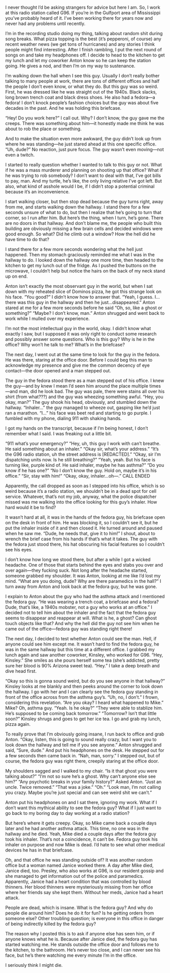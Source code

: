 I never thought I’d be asking strangers for advice but here I am. So, I work at this radio station called G96. If you’re in the Gulfport area of Mississippi you’ve probably heard of it. I’ve been working there for years now and never had any problems until recently. 

I’m in the recording studio doing my thing, talking about random shit during song breaks. What pizza topping is the best (it’s pepperoni, of course) any recent weather news (we get tons of hurricanes) and any stories I think people might find interesting. After I finish rambling, I put the next round of songs on and take my headphones off. I decide to head to the kitchen to get my lunch and let my coworker Anton know so he can keep the station going. He gives a nod, and then I’m on my way to sustenance. 

I’m walking down the hall when I see this guy. Usually I don’t really bother talking to many people at work, there are tons of different offices and half the people I don’t even know, or what they do. But this guy was so weird. First, he was dressed like he was straight out of the 1940s. Black slacks, long brown trench coat and black dress shoes. He also had a fedora—a fedora! I don’t knock people’s fashion choices but the guy was about five decades in the past. And he was holding this briefcase. 

“Hey! Do you work here?” I call out. Why? I don’t know, the guy gave me the creeps. There was something about him—it honestly made me think he was about to rob the place or something. 

And to make the situation even more awkward, the guy didn’t look up from where he was standing—he just stared ahead at this one specific office. “Uh, dude?” No reaction, just pure focus. The guy wasn’t even moving—not even a twitch. 

I started to really question whether I wanted to talk to this guy or not. What if he was a mass murderer and planning on shooting up that office? What if he was trying to rob somebody? I don’t want to deal with that, I’ve got bills to pay, man. And my turtle, he’s like, the only living relative I’ve got left. But also, what kind of asshole would I be, if I didn’t stop a potential criminal because it’s an inconvenience. 

I start walking closer, but then stop dead because the guy turns right, away from me, and starts walking down the hallway. I stand there for a few seconds unsure of what to do, but then I realize that he’s going to turn that corner, so I run after him. But here’s the thing, when I turn, he’s gone. There are no doors in that hallway. And don’t blame me, the people who built this building are obviously missing a few brain cells and decided windows were good enough. So what? Did he climb out a window? How the hell did he have time to do that? 

I stand there for a few more seconds wondering what the hell just happened. Then my stomach graciously reminded me what I was in the hallway to do. I looked down the hallway one more time, then headed to the kitchen to get my lunch out of the fridge. As I pushed the buttons on the microwave, I couldn’t help but notice the hairs on the back of my neck stand up on end. 

Anton isn’t exactly the most observant guy in the world, but when I sat down with my reheated slice of Dominos pizza, he got this strange look on his face. “You good?” I didn’t know how to answer that. “Yeah, I guess. I…there was this guy in the hallway and then he just…disappeared.” Anton stared at me for a few more seconds before he said “Oh, so, like a ghost or something?” 
“Maybe? I don’t know, man.” Anton shrugged and went back to work while I mulled over my experience. 

I’m not the most intellectual guy in the world, okay. I didn’t know what exactly I saw, but I supposed it was only right to conduct some research and possibly answer some questions. Who is this guy? Why is he in the office? Why won’t he talk to me? What’s in the briefcase? 

The next day, I went out at the same time to look for the guy in the fedora. He was there, staring at the office door. Before I could beg this man to acknowledge my presence and give me the common decency of eye contact—the door opened and a man stepped out. 

The guy in the fedora stood there as a man stepped out of his office. I knew the guy—and by knew I mean I’d seen him around the place multiple times—and man, did he look bad. The guy was pale, there were stains all over his shirt (from what???) and the guy was wheezing something awful. “Hey, you okay, man?” The guy shook his head, obviously, and stumbled down the hallway. “Inhaler…” the guy managed to wheeze out, gasping like he’d just ran a marathon. “I…” his face was beet red and starting to go purple. I fumbled with my phone, dialing 911 with shaking hands. 

I got my hands on the transcript, because if I’m being honest, I don’t remember what I said. I was freaking out a little bit. 

“911 what’s your emergency?” 
“Hey, uh, this guy I work with can’t breathe. He said something about an inhaler.” 
“Okay sir, what’s your address.” 
“It’s the G96 radio station, uh the street address is [REDACTED].”
“Okay, sir I’m dispatching units now. Is he still breathing?” 
“Yeah, yeah. But his face is turning like, purple kind of. He said inhaler, maybe he has asthma?” 
“Do you know if he has one?” 
“No I don’t know the guy. Hold on, maybe it’s in his office.”
“Sir, stay with him!” 
“Okay, okay, inhaler…oh—.” 
CALL ENDED 

Apparently, the call dropped as soon as I stepped into his office, which is so weird because it’s a radio station, we shouldn’t be in a dead spot for cell service. Whatever, that’s not my job, anyway, what the police dispatcher missed was me walking into the office looking for this guy’s inhaler. How hard would it be to find? 

It wasn’t hard at all, it was in the hands of the fedora guy, his briefcase open on the desk in front of him. He was blocking it, so I couldn’t see it, but he put the inhaler inside of it and then closed it. He turned around and paused when he saw me. “Dude, he needs that, give it to him!” I shout, about to wrench the brief case from his hands if that’s what it takes. The guy with the fedora just stood there, his hat obscuring his facial features so I couldn’t see his eyes. 

I don’t know how long we stood there, but after a while I got a wicked headache. One of those that starts behind the eyes and stabs you over and over again—they fucking suck. Not long after the headache started, someone grabbed my shoulder. It was Anton, looking at me like I’d lost my mind. “What are you doing, dude? Why are there paramedics in the hall?” I turn away from Anton and look back at the fedora guy, but he was gone. 

I explain to Anton about the guy who had the asthma attack and I mentioned the fedora guy. “He was wearing a trench coat, a briefcase and a fedora? Dude, that’s like, a 1940s mobster, not a guy who works at an office.” I decided not to tell him about the inhaler and the fact that the fedora guy seems to disappear and reappear at will. What is he, a ghost? Can ghost touch objects like that? And why the hell did the guy not see him when he came out of the office—fedora guy was standing right there!  

The next day, I decided to test whether Anton could see the man. Hell, if anyone could see him except me. It wasn’t hard to find the fedora guy, he was in the same hallway but this time at a different office. I grabbed my lunch again and saw another coworker, Kinsley, who worked for G96. “Hey, Kinsley.” She smiles as she pours herself some tea (she’s addicted, pretty sure her blood is 90% Arizona sweet tea). “Hey.” I take a deep breath and dive head first. 

“Okay so this is gonna sound weird, but do you see anyone in that hallway?” Kinsley looks at me blankly and then peeks around the corner to look down the hallway. I go with her and I can clearly see the fedora guy standing in front of the office across from the asthma guy’s. “Uh, no, I don’t.” I frown, considering this revelation. “Are you okay? I heard what happened to Mike.” Mike? Oh, asthma guy. “Yeah. Is he okay?” 
“They were able to stablize him. He’s supposed to be coming back tomorrow.”
“Tomorrow? Isn’t that little soon?” Kinsley shrugs and goes to get her ice tea. I go and grab my lunch, pizza again. 

To really prove that I’m obviously going insane, I run back to office and grab Anton. “Okay, listen, this is going to sound really crazy, but I want you to look down the hallway and tell me if you see anyone.” Anton shrugged and said, “Sure, dude.” And put his headphones on the desk. He stepped out for a few seconds then came back in. “Nah, man, sorry.” I stepped out, but of course, the fedora guy was right there, creepily staring at the office door. 

My shoulders sagged and I walked to my chair. “Is it that ghost you were talking about?” 
“I’m not so sure he’s a ghost. Why can’t anyone else see him?” 
“Any psychotic breaks in your family history?” Asked Anton. 
“Just an uncle. Twice removed.” 
“That was a joke.” 
“Oh.” 
“Look man, I’m not calling you crazy. Maybe you’re just special and can see weird shit we can’t.” 

Anton put his headphones on and I sat there, ignoring my work. What if I don’t want this mythical ability to see the fedora guy? What if I just want to go back to my boring day to day working at a radio station? 

But here’s where it gets creepy. Okay, so Mike came back a couple days later and he had another asthma attack. This time, no one was in the hallway and he died. Yeah, Mike died a couple days after the fedora guy took his inhaler. That’s not a coincidence, it can’t be. Fedora guy took his inhaler on purpose and now Mike is dead. I’d hate to see what other medical devices he has in that briefcase. 

Oh, and that office he was standing outside of? It was another random office but a woman named Janice worked there. A day after Mike died, Janice died, too. Presley, who also works at G96, is our resident gossip and she managed to get information out of the police and paramedics. Apparently, Janice had a heart condition that was controlled by blood thinners. Her blood thinners were mysteriously missing from her office where her friends say she kept them. Without her meds, Janice had a heart attack. 

People are dead, which is insane. What is the fedora guy? And why do people die around him? Does he do it for fun? Is he getting orders from someone else? Other troubling question; is everyone in this office in danger of being indirectly killed by the fedora guy? 

The reason why I posted this is to ask if anyone else has seen him, or if anyone knows what he is. Because after Janice died, the fedora guy has started watching me. He stands outside the office door and follows me to the kitchen, to the bathroom. He’s never too close, and I can never see his face, but he’s there watching me every minute I’m in the office. 

I seriously think I might die. 
